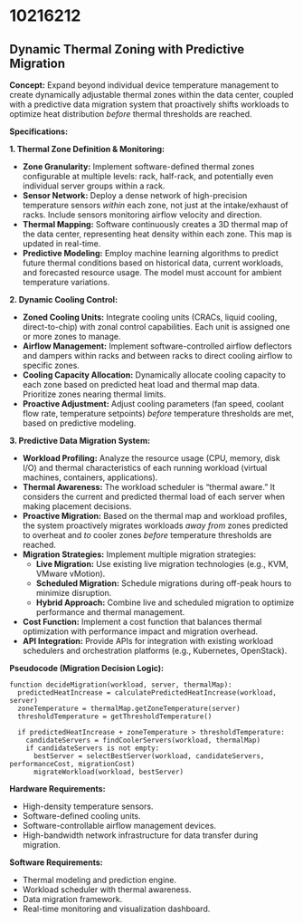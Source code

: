 # 10216212

## Dynamic Thermal Zoning with Predictive Migration

**Concept:** Expand beyond individual device temperature management to create dynamically adjustable thermal zones within the data center, coupled with a predictive data migration system that proactively shifts workloads to optimize heat distribution *before* thermal thresholds are reached.

**Specifications:**

**1. Thermal Zone Definition & Monitoring:**

*   **Zone Granularity:** Implement software-defined thermal zones configurable at multiple levels: rack, half-rack, and potentially even individual server groups within a rack.
*   **Sensor Network:** Deploy a dense network of high-precision temperature sensors *within* each zone, not just at the intake/exhaust of racks.  Include sensors monitoring airflow velocity and direction.
*   **Thermal Mapping:**  Software continuously creates a 3D thermal map of the data center, representing heat density within each zone. This map is updated in real-time.
*   **Predictive Modeling:**  Employ machine learning algorithms to predict future thermal conditions based on historical data, current workloads, and forecasted resource usage. The model must account for ambient temperature variations.

**2. Dynamic Cooling Control:**

*   **Zoned Cooling Units:** Integrate cooling units (CRACs, liquid cooling, direct-to-chip) with zonal control capabilities. Each unit is assigned one or more zones to manage.
*   **Airflow Management:** Implement software-controlled airflow deflectors and dampers within racks and between racks to direct cooling airflow to specific zones.
*   **Cooling Capacity Allocation:** Dynamically allocate cooling capacity to each zone based on predicted heat load and thermal map data.  Prioritize zones nearing thermal limits.
*   **Proactive Adjustment:**  Adjust cooling parameters (fan speed, coolant flow rate, temperature setpoints) *before* temperature thresholds are met, based on predictive modeling.

**3. Predictive Data Migration System:**

*   **Workload Profiling:** Analyze the resource usage (CPU, memory, disk I/O) and thermal characteristics of each running workload (virtual machines, containers, applications).
*   **Thermal Awareness:** The workload scheduler is “thermal aware.” It considers the current and predicted thermal load of each server when making placement decisions.
*   **Proactive Migration:**  Based on the thermal map and workload profiles, the system proactively migrates workloads *away from* zones predicted to overheat and *to* cooler zones *before* temperature thresholds are reached.
*   **Migration Strategies:** Implement multiple migration strategies:
    *   **Live Migration:** Use existing live migration technologies (e.g., KVM, VMware vMotion).
    *   **Scheduled Migration:**  Schedule migrations during off-peak hours to minimize disruption.
    *   **Hybrid Approach:**  Combine live and scheduled migration to optimize performance and thermal management.
*   **Cost Function:** Implement a cost function that balances thermal optimization with performance impact and migration overhead.
*   **API Integration:** Provide APIs for integration with existing workload schedulers and orchestration platforms (e.g., Kubernetes, OpenStack).

**Pseudocode (Migration Decision Logic):**

```
function decideMigration(workload, server, thermalMap):
  predictedHeatIncrease = calculatePredictedHeatIncrease(workload, server)
  zoneTemperature = thermalMap.getZoneTemperature(server)
  thresholdTemperature = getThresholdTemperature()

  if predictedHeatIncrease + zoneTemperature > thresholdTemperature:
    candidateServers = findCoolerServers(workload, thermalMap)
    if candidateServers is not empty:
      bestServer = selectBestServer(workload, candidateServers, performanceCost, migrationCost)
      migrateWorkload(workload, bestServer)
```

**Hardware Requirements:**

*   High-density temperature sensors.
*   Software-defined cooling units.
*   Software-controllable airflow management devices.
*   High-bandwidth network infrastructure for data transfer during migration.

**Software Requirements:**

*   Thermal modeling and prediction engine.
*   Workload scheduler with thermal awareness.
*   Data migration framework.
*   Real-time monitoring and visualization dashboard.